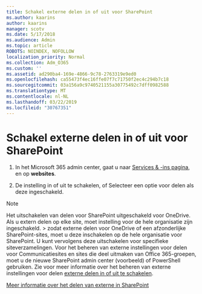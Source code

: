 ```yaml
---
title: Schakel externe delen in of uit voor SharePoint
ms.author: kaarins
author: kaarins
manager: scotv
ms.date: 5/17/2018
ms.audience: Admin
ms.topic: article
ROBOTS: NOINDEX, NOFOLLOW
localization_priority: Normal
ms.collection: Adm_O365
ms.custom: ''
ms.assetid: ad290ba4-169e-4866-9c78-2763319e9ed0
ms.openlocfilehash: ca55473f4ec16ffe07f7c71750f2ec4c294b7c18
ms.sourcegitcommit: 03a156a9c9740521155a30775492c7dff0982588
ms.translationtype: MT
ms.contentlocale: nl-NL
ms.lasthandoff: 03/22/2019
ms.locfileid: "30767351"
---
```

# <a name="turn-external-sharing-on-or-off-for-sharepoint"></a>Schakel externe delen in of uit voor SharePoint

1. In het Microsoft 365 admin center, gaat u naar [Services &amp; -ins pagina](https://portal.office.com/adminportal/home#/Settings/ServicesAndAddIns), en op **websites**.
    
2. De instelling in of uit te schakelen, of Selecteer een optie voor delen als deze ingeschakeld.
    
> [!NOTE]
> Het uitschakelen van delen voor SharePoint uitgeschakeld voor OneDrive. Als u extern delen op elke site, moet instelling voor de hele organisatie zijn ingeschakeld. > zodat externe delen voor OneDrive of een afzonderlijke SharePoint-sites, moet u deze inschakelen op de hele organisatie voor SharePoint. U kunt vervolgens deze uitschakelen voor specifieke siteverzamelingen. Voor het beheren van externe instellingen voor delen voor Communicatiesites en sites die deel uitmaken van Office 365-groepen, moet u de nieuwe SharePoint admin center (voorbeeld) of PowerShell gebruiken. Zie voor meer informatie over het beheren van externe instellingen voor delen [externe delen in of uit te schakelen](https://go.microsoft.com/fwlink/?linkid=866426). 
  
[Meer informatie over het delen van externe in SharePoint](https://go.microsoft.com/fwlink/?linkid=734908)
  


